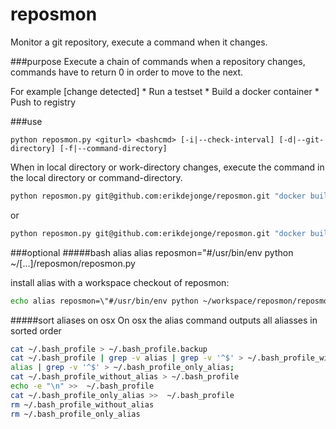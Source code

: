 # reposmon
Monitor a git repository, execute a command when it changes.

###purpose
Execute a chain of commands when a repository changes, commands have to return 0 in order to move to the next.

For example
[change detected]
    * Run a testset
    * Build a docker container
    * Push to registry
    

###use
      
```
python reposmon.py <giturl> <bashcmd> [-i|--check-interval] [-d|--git-directory] [-f|--command-directory]
```
When <giturl> in local directory or work-directory changes, execute the command in the local directory or command-directory.

```bash
python reposmon.py git@github.com:erikdejonge/reposmon.git "docker build ."
```
or
```bash
python reposmon.py git@github.com:erikdejonge/reposmon.git "docker build ." -d ~/workspace/reposmon -f ~/workspace/mycontainer
```

###optional
#####bash alias
alias reposmon="#/usr/bin/env python ~/[...]/reposmon/reposmon.py

install alias with a workspace checkout of reposmon:

```bash
echo alias reposmon=\"#/usr/bin/env python ~/workspace/reposmon/reposmon.py\" >> ~/.bash_profile
```

#####sort aliases on osx
On osx the alias command outputs all aliasses in sorted order

```bash
cat ~/.bash_profile > ~/.bash_profile.backup
cat ~/.bash_profile | grep -v alias | grep -v '^$' > ~/.bash_profile_without_alias;
alias | grep -v '^$' > ~/.bash_profile_only_alias;
cat ~/.bash_profile_without_alias > ~/.bash_profile
echo -e "\n" >>  ~/.bash_profile
cat ~/.bash_profile_only_alias >>  ~/.bash_profile
rm ~/.bash_profile_without_alias
rm ~/.bash_profile_only_alias
```
